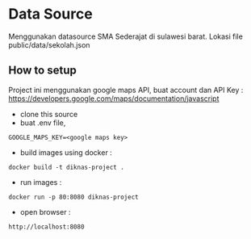 # Data Source

Menggunakan datasource SMA Sederajat di sulawesi barat. Lokasi file public/data/sekolah.json

## How to setup

Project ini menggunakan google maps API, buat account dan API Key : https://developers.google.com/maps/documentation/javascript

- clone this source
- buat .env file, 
```
GOOGLE_MAPS_KEY=<google maps key>
```

- build images using docker : 
```
docker build -t diknas-project .
```
- run images : 
```
docker run -p 80:8080 diknas-project
```
- open browser : 
```
http://localhost:8080
```
